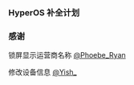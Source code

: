 ### HyperOS 补全计划

### 感谢

锁屏显示运营商名称 [@Phoebe_Ryan](http://www.coolapk.com/u/547682)

修改设备信息 [@Yish_](http://www.coolapk.com/u/3325268)